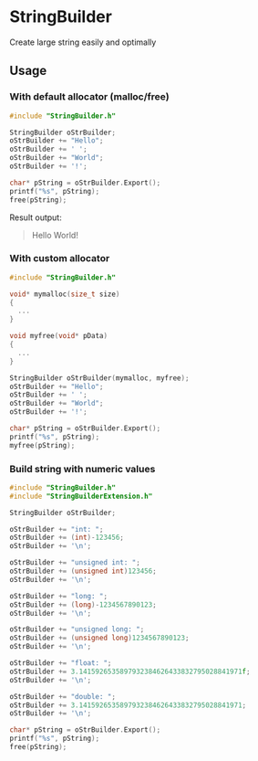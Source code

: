 # StringBuilder
Create large string easily and optimally

## Usage

### With default allocator (**malloc**/**free**)

``` c++
#include "StringBuilder.h"

StringBuilder oStrBuilder;
oStrBuilder += "Hello";
oStrBuilder += ' ';
oStrBuilder += "World";
oStrBuilder += '!';

char* pString = oStrBuilder.Export();
printf("%s", pString);
free(pString);
```

Result output:
> Hello World!

### With custom allocator

``` c++
#include "StringBuilder.h"

void* mymalloc(size_t size)
{
  ...
}

void myfree(void* pData)
{
  ...
}

StringBuilder oStrBuilder(mymalloc, myfree);
oStrBuilder += "Hello";
oStrBuilder += ' ';
oStrBuilder += "World";
oStrBuilder += '!';

char* pString = oStrBuilder.Export();
printf("%s", pString);
myfree(pString);
```

### Build string with numeric values


``` c++
#include "StringBuilder.h"
#include "StringBuilderExtension.h"

StringBuilder oStrBuilder;

oStrBuilder += "int: ";
oStrBuilder += (int)-123456;
oStrBuilder += '\n';

oStrBuilder += "unsigned int: ";
oStrBuilder += (unsigned int)123456;
oStrBuilder += '\n';

oStrBuilder += "long: ";
oStrBuilder += (long)-1234567890123;
oStrBuilder += '\n';

oStrBuilder += "unsigned long: ";
oStrBuilder += (unsigned long)1234567890123;
oStrBuilder += '\n';

oStrBuilder += "float: ";
oStrBuilder += 3.1415926535897932384626433832795028841971f;
oStrBuilder += '\n';

oStrBuilder += "double: ";
oStrBuilder += 3.1415926535897932384626433832795028841971;
oStrBuilder += '\n';

char* pString = oStrBuilder.Export();
printf("%s", pString);
free(pString);
```
